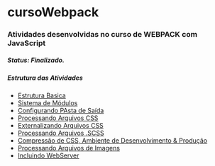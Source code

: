 # cursoWebpack
### Atividades desenvolvidas no curso de WEBPACK com JavaScript
##### Status: Finalizado.
##### Estrutura das Atividades
- <a href='https://github.com/Manjor/cursoWebpack/commit/88bb756fe5339da60416d147d13160e641cd91e8'> Estrutura Basica</a>
- <a href='https://github.com/Manjor/cursoWebpack/commit/d769a0770695abf001b8755963e34c90c172ac83'>Sistema de Módulos</a>
- <a href='https://github.com/Manjor/cursoWebpack/commit/3ebf4c457247c0d660209c7e660f22d4249fa3ac'>Configurando PAsta de Saída</a>
- <a href='https://github.com/Manjor/cursoWebpack/commit/6f8a6f0eebb75e1370f80e594ebf5df131357ee8'>Processando Arquivos CSS</a>
- <a href='https://github.com/Manjor/cursoWebpack/commit/cec3be199d7c8cc6068a690aae51fcc1b1a4f440'>Externalizando Arquivos CSS</a>
- <a href='https://github.com/Manjor/cursoWebpack/commit/4617682751e73d71e20b32f27c4adca43c977903'>Processando Arquivos .SCSS</a>
- <a href='https://github.com/Manjor/cursoWebpack/commit/ae3b7cd4e38e819db06541f694550f42a24edabb'>Compressão de CSS, Ambiente de Desenvolvimento & Produção</a>
- <a href='https://github.com/Manjor/cursoWebpack/commit/9a8ff35ce15cae4ee9a1d9a5e6da38a091123997'>Processando Arquivos de Imagens</a>
- <a href='https://github.com/Manjor/cursoWebpack/commit/fe593b186766464273cb6a9d4ae2582fae151018'>Incluindo WebServer</a>
